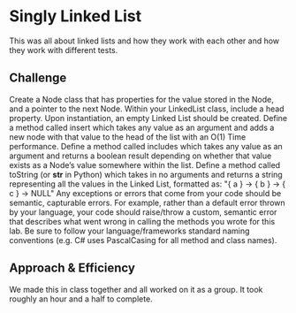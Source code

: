 # Singly Linked List
This was all about linked lists and how they work with each other and how they work with different tests. 

## Challenge
Create a Node class that has properties for the value stored in the Node, and a pointer to the next Node.
Within your LinkedList class, include a head property. Upon instantiation, an empty Linked List should be created.
Define a method called insert which takes any value as an argument and adds a new node with that value to the head of the list with an O(1) Time performance.
Define a method called includes which takes any value as an argument and returns a boolean result depending on whether that value exists as a Node’s value somewhere within the list.
Define a method called toString (or __str__ in Python) which takes in no arguments and returns a string representing all the values in the Linked List, formatted as:
"{ a } -> { b } -> { c } -> NULL"
Any exceptions or errors that come from your code should be semantic, capturable errors. For example, rather than a default error thrown by your language, your code should raise/throw a custom, semantic error that describes what went wrong in calling the methods you wrote for this lab.
Be sure to follow your language/frameworks standard naming conventions (e.g. C# uses PascalCasing for all method and class names).

## Approach & Efficiency
We made this in class together and all worked on it as a group. It took roughly an hour and a half to complete. 
